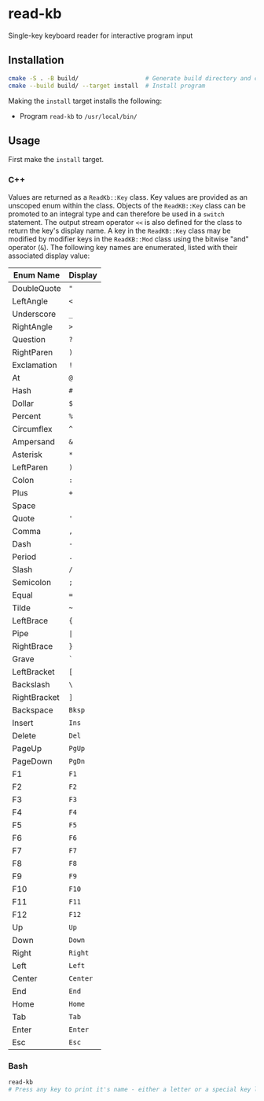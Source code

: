 # read-kb

Single-key keyboard reader for interactive program input

## Installation

```bash
cmake -S . -B build/                   # Generate build directory and configure project
cmake --build build/ --target install  # Install program
```

Making the `install` target installs the following:

* Program `read-kb` to `/usr/local/bin/`

## Usage

First make the `install` target.

### C++

Values are returned as a `ReadKb::Key` class. Key values are provided as an unscoped enum within the class.
Objects of the `ReadKB::Key` class can be promoted to an integral type and can therefore be used in a `switch` statement.
The output stream operator `<<` is also defined for the class to return the key's display name.
A key in the `ReadKB::Key` class may be modified by modifier keys in the `ReadKB::Mod` class using the bitwise "and" operator (`&`).
The following key names are enumerated, listed with their associated display value:

| Enum Name    | Display  |
| ------------ | -------- |
| DoubleQuote  | `"`      |
| LeftAngle    | `<`      |
| Underscore   | `_`      |
| RightAngle   | `>`      |
| Question     | `?`      |
| RightParen   | `)`      |
| Exclamation  | `!`      |
| At           | `@`      |
| Hash         | `#`      |
| Dollar       | `$`      |
| Percent      | `%`      |
| Circumflex   | `^`      |
| Ampersand    | `&`      |
| Asterisk     | `*`      |
| LeftParen    | `)`      |
| Colon        | `:`      |
| Plus         | `+`      |
| Space        | ` `      |
| Quote        | `'`      |
| Comma        | `,`      |
| Dash         | `-`      |
| Period       | `.`      |
| Slash        | `/`      |
| Semicolon    | `;`      |
| Equal        | `=`      |
| Tilde        | `~`      |
| LeftBrace    | `{`      |
| Pipe         | `\|`     |
| RightBrace   | `}`      |
| Grave        | `` ` ``  |
| LeftBracket  | `[`      |
| Backslash    | `\`      |
| RightBracket | `]`      |
| Backspace    | `Bksp`   |
| Insert       | `Ins`    |
| Delete       | `Del`    |
| PageUp       | `PgUp`   |
| PageDown     | `PgDn`   |
| F1           | `F1`     |
| F2           | `F2`     |
| F3           | `F3`     |
| F4           | `F4`     |
| F5           | `F5`     |
| F6           | `F6`     |
| F7           | `F7`     |
| F8           | `F8`     |
| F9           | `F9`     |
| F10          | `F10`    |
| F11          | `F11`    |
| F12          | `F12`    |
| Up           | `Up`     |
| Down         | `Down`   |
| Right        | `Right`  |
| Left         | `Left`   |
| Center       | `Center` |
| End          | `End`    |
| Home         | `Home`   |
| Tab          | `Tab`    |
| Enter        | `Enter`  |
| Esc          | `Esc`    |

### Bash

```bash
read-kb
# Press any key to print it's name - either a letter or a special key like "Shft-Ctrl-Alt-F8"
```
